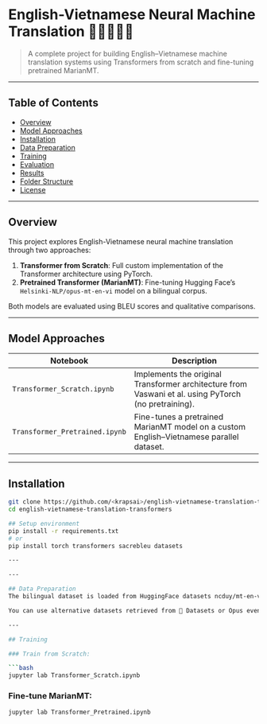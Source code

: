 # English-Vietnamese Neural Machine Translation 🧠🇬🇧🇻🇳

> A complete project for building English–Vietnamese machine translation systems using Transformers from scratch and fine-tuning pretrained MarianMT.

---

## Table of Contents
- [Overview](#overview)
- [Model Approaches](#model-approaches)
- [Installation](#installation)
- [Data Preparation](#data-preparation)
- [Training](#training)
- [Evaluation](#evaluation)
- [Results](#results)
- [Folder Structure](#folder-structure)
- [License](#license)

---

## Overview

This project explores English-Vietnamese neural machine translation through two approaches:

1. **Transformer from Scratch**: Full custom implementation of the Transformer architecture using PyTorch.
2. **Pretrained Transformer (MarianMT)**: Fine-tuning Hugging Face’s `Helsinki-NLP/opus-mt-en-vi` model on a bilingual corpus.

Both models are evaluated using BLEU scores and qualitative comparisons.

---

## Model Approaches

| Notebook | Description |
|----------|-------------|
| `Transformer_Scratch.ipynb` | Implements the original Transformer architecture from Vaswani et al. using PyTorch (no pretraining). |
| `Transformer_Pretrained.ipynb` | Fine-tunes a pretrained MarianMT model on a custom English–Vietnamese parallel dataset. |

---

## Installation

```bash
git clone https://github.com/<krapsai>/english-vietnamese-translation-transformers.git
cd english-vietnamese-translation-transformers

## Setup environment
pip install -r requirements.txt
# or
pip install torch transformers sacrebleu datasets

---

---

## Data Preparation
The bilingual dataset is loaded from HuggingFace datasets ncduy/mt-en-vi 

You can use alternative datasets retrieved from 🤗 Datasets or Opus even your own dataset

---

## Training

### Train from Scratch:

```bash
jupyter lab Transformer_Scratch.ipynb
```

### Fine-tune MarianMT:

```bash
jupyter lab Transformer_Pretrained.ipynb
